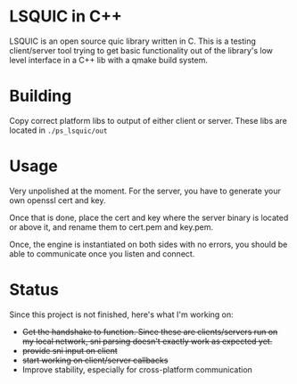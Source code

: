 # LSQUIC in C++

LSQUIC is an open source quic library written in C. This is a testing client/server tool trying to get basic functionality out of the library's low level interface in a C++ lib with a qmake build system.

# Building

Copy correct platform libs to output of either client or server. These libs are located in `./ps_lsquic/out`

# Usage

Very unpolished at the moment. For the server, you have to generate your own openssl cert and key.

Once that is done, place the cert and key where the server binary is located or above it, and rename them to cert.pem and key.pem.

Once, the engine is instantiated on both sides with no errors, you should be able to communicate once you listen and connect.

# Status 

Since this project is not finished, here's what I'm working on:

- ~~Get the handshake to function. Since these are clients/servers run on my local network, sni parsing doesn't exactly work as expected yet.~~
- ~~provide sni input on client~~
- ~~start working on client/server callbacks~~
- Improve stability, especially for cross-platform communication

